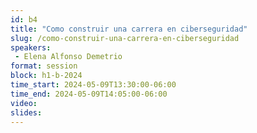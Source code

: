 ```yaml
---
id: b4
title: "Como construir una carrera en ciberseguridad"
slug: /como-construir-una-carrera-en-ciberseguridad
speakers:
 - Elena Alfonso Demetrio 
format: session
block: h1-b-2024
time_start: 2024-05-09T13:30:00-06:00
time_end: 2024-05-09T14:05:00-06:00
video:
slides:
---
```

